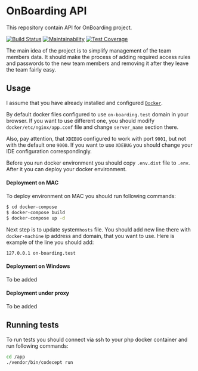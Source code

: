 OnBoarding API
========================


This repository contain API for OnBoarding project.

[![Build Status](https://travis-ci.org/puku/on-boarding-api.svg?branch=master)](https://travis-ci.org/puku/on-boarding-api)
[![Maintainability](https://api.codeclimate.com/v1/badges/415770161909a8eb104e/maintainability)](https://codeclimate.com/github/puku/on-boarding-api/maintainability)
[![Test Coverage](https://api.codeclimate.com/v1/badges/415770161909a8eb104e/test_coverage)](https://codeclimate.com/github/puku/on-boarding-api/test_coverage)


The main idea of the project is to simplify management of the team members data.
It should make the process of adding required access rules and passwords to the new team members and removing it after they leave the team fairly easy.

Usage
-----

I assume that you have already installed and configured [`Docker`][1].

By default docker files configured to use `on-boarding.test` domain in your browser.
If you want to use different one, you should modify `docker/etc/nginx/app.conf` file
and change `server_name` section there.

Also, pay attention, that `XDEBUG` configured to work with port `9001`, but not with the default one `9000`.
If you want to use `XDEBUG` you should change your IDE configuration correspondingly.

Before you run docker environment you should copy `.env.dist` file to `.env`.
After it you can deploy your docker environment.

#### Deployment on MAC

To deploy environment on MAC you should run following commands:

```bash
$ cd docker-compose
$ docker-compose build
$ docker-compose up -d
```

Next step is to update system`hosts` file. You should add new line there with `docker-machine` ip address and domain, that you want to use.
Here is example of the line you should add:

```
127.0.0.1 on-boarding.test
```

#### Deployment on Windows
To be added

#### Deployment under proxy
To be added

Running tests
-----
To run tests you should connect via ssh to your php docker container and run following commands:

```bash
cd /app
./vendor/bin/codecept run
```


[1]: https://docker.com
